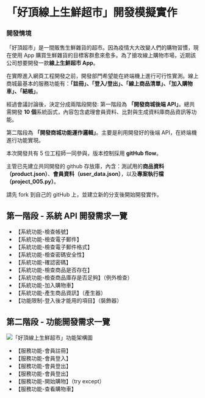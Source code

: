 # 「好頂線上生鮮超市」開發模擬實作

### 開發情境

「好頂超市」是一間販售生鮮雜貨的超市。因為疫情大大改變人們的購物習慣，現在使用 App 購買生鮮雜貨的目標客群愈來愈多。為了搶攻線上購物市場，近期該公司想要開發一款**線上生鮮超市 App**。

在實際進入網頁工程開發之前，開發部門希望能在終端機上進行可行性實測。線上商城最基本的服務功能有：**「註冊」、「登入/登出」、「線上商品清單」、「加入購物車」、「結帳」**。

經過會議討論後，決定分成兩階段開發:
第一階段為 **「開發商城後端 API」**。總共需開發 **10 個**系統函式，內容包含處理會員資料、比對與生成資料庫商品資訊等功能。

第二階段為 **「開發商城功能運作邏輯」**。主要是利用開發好的後端 API，在終端機進行功能實現。

本次開發共有 5 位工程師一同參與，版本控制採用 **gitHub flow**。

主管已先建立共同開發的 github 存放庫，內含：測試用的**商品資料（product.json）**、**會員資料（user_data.json）**，以及**專案執行檔（project_005.py）**。

請先 fork 到自己的 gitHub 上，並建立新的分支後開始開發實作。

## 第一階段 - 系統 API 開發需求一覽

- 【系統功能-檢查帳號】
- 【系統功能-檢查電子郵件】
- 【系統功能-檢查電子郵件格式】
- 【系統功能-檢查密碼安全性】
- 【系統功能-確認密碼】
- 【系統功能-檢查商品是否存在】
- 【系統功能-檢查商品庫存是否足夠】（例外檢查）
- 【系統功能-加入購物車】
- 【系統功能-產生商品資訊】（產生器）
- 【功能限制-登入後才能用的項目】（裝飾器）

## 第二階段 - 功能開發需求一覽

![「好頂線上生鮮超市」功能架構圖](https://prod-files-secure.s3.us-west-2.amazonaws.com/04d03fc4-1988-40d3-a56c-dbdce1ef5337/6de4832e-2802-43bf-966e-870d5911cb45/Untitled.png)

- 【服務功能-會員註冊】
- 【服務功能-會員登入】
- 【服務功能-會員登出】
- 【服務功能-會員登出】
- 【服務功能-開始購物】（try except）
- 【服務功能-查看購物車】
